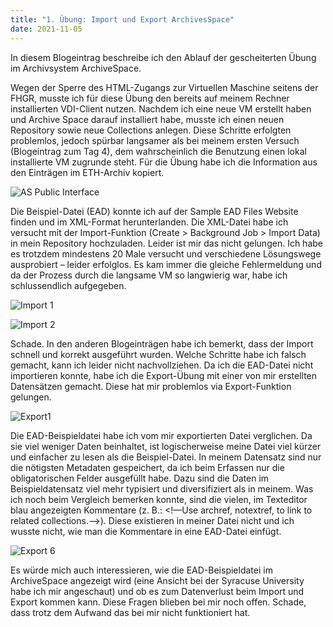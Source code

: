 ```yaml
---
title: "1. Übung: Import und Export ArchivesSpace"
date: 2021-11-05
---
```

In diesem Blogeintrag beschreibe ich den Ablauf der gescheiterten Übung im Archivsystem ArchiveSpace.

Wegen der Sperre des HTML-Zugangs zur Virtuellen Maschine seitens der FHGR, musste ich für diese Übung den bereits auf meinem Rechner installierten VDI-Client nutzen. Nachdem ich eine neue VM erstellt haben und Archive Space darauf installiert habe, musste ich einen neuen Repository sowie neue Collections anlegen. Diese Schritte erfolgten problemlos, jedoch spürbar langsamer als bei meinem ersten Versuch (Blogeintrag zum Tag 4), dem wahrscheinlich die Benutzung einen lokal installierte VM zugrunde steht. Für die Übung habe ich die Information aus den Einträgen im ETH-Archiv kopiert. 

![AS Public Interface](https://user-images.githubusercontent.com/90787729/151659081-651f1fac-d75d-42d4-a4c7-0e58ba096f9a.png)

Die Beispiel-Datei (EAD) konnte ich auf der Sample EAD Files Website finden und im XML-Format herunterlanden. Die XML-Datei habe ich versucht mit der Import-Funktion (Create > Background Job > Import Data) in mein Repository hochzuladen. Leider ist mir das nicht gelungen. Ich habe es trotzdem mindestens 20 Male versucht und verschiedene Lösungswege ausprobiert – leider erfolglos. Es kam immer die gleiche Fehlermeldung und da der Prozess durch die langsame VM so langwierig war, habe ich schlussendlich aufgegeben. 


![Import 1](https://user-images.githubusercontent.com/90787729/151659124-5698b299-6da0-4543-935d-78f356ba09d8.png)

![Import 2](https://user-images.githubusercontent.com/90787729/151659126-3cfca721-945b-4988-bc84-7e0b0c9f2923.png)

Schade. In den anderen Blogeinträgen habe ich bemerkt, dass der Import schnell und korrekt ausgeführt wurden. Welche Schritte habe ich falsch gemacht, kann ich leider nicht nachvollziehen. 
Da ich die EAD-Datei nicht importieren konnte, habe ich die Export-Übung mit einer von mir erstellten Datensätzen gemacht. Diese hat mir problemlos via Export-Funktion gelungen. 

![Export1](https://user-images.githubusercontent.com/90787729/151659191-b422a06a-324b-4ac9-8653-a33fff95c0d1.png)

Die EAD-Beispieldatei habe ich vom mir exportierten Datei verglichen. Da sie viel weniger Daten beinhaltet, ist logischerweise meine Datei viel kürzer und einfacher zu lesen als die Beispiel-Datei. In meinem Datensatz sind nur die nötigsten Metadaten gespeichert, da ich beim Erfassen nur die obligatorischen Felder ausgefüllt habe. Dazu sind die Daten im Beispieldatensatz viel mehr typisiert und diversifiziert als in meinem. Was ich noch beim Vergleich bemerken konnte, sind die vielen, im Texteditor blau angezeigten Kommentare (z. B.: <!—Use archref, notextref, to link to related collections.-->). Diese existieren in meiner Datei nicht und ich wusste nicht, wie man die Kommentare in eine EAD-Datei einfügt.

![Export 6](https://user-images.githubusercontent.com/90787729/151659219-e0f2672a-2262-4794-b7ae-c6028331dc77.png)

Es würde mich auch interessieren, wie die EAD-Beispieldatei im ArchiveSpace angezeigt wird (eine Ansicht bei der Syracuse University habe ich mir angeschaut) und ob es zum Datenverlust beim Import und Export kommen kann. Diese Fragen blieben bei mir noch offen. Schade, dass trotz dem Aufwand das bei mir nicht funktioniert hat. 
